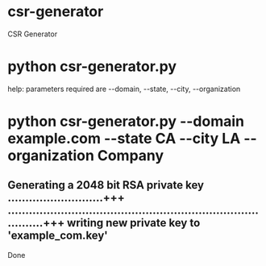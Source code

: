 csr-generator
=============

CSR Generator

# python csr-generator.py
help: parameters required are --domain, --state, --city, --organization
# python csr-generator.py --domain example.com --state CA --city LA --organization Company
Generating a 2048 bit RSA private key
...........................+++
.................................................................................+++
writing new private key to 'example_com.key'
-----
Done
